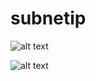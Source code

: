 # subnetip

![alt text](https://i.ibb.co/0XGwNfG/cidrchk-1.png)

![alt text](https://i.ibb.co/4VP8MsG/cidrchk-2.png)
